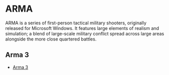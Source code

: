 # ARMA

ARMA is a series of first-person tactical military shooters, originally released for Microsoft Windows. It features large elements of realism and simulation; a blend of large-scale military conflict spread across large areas alongside the more close quartered battles.

## Arma 3
* [Arma 3](arma3)
